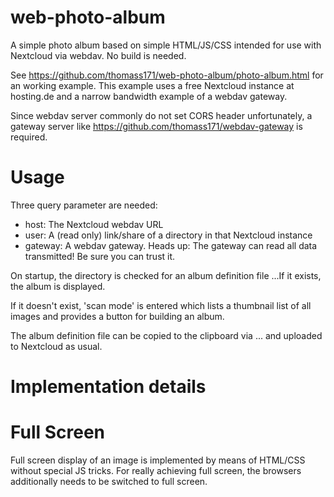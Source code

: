 # web-photo-album
A simple photo album based on simple HTML/JS/CSS intended for use with Nextcloud via webdav.
No build is needed.

See https://github.com/thomass171/web-photo-album/photo-album.html  for an working example. 
This example uses a free Nextcloud instance at hosting.de and a narrow bandwidth example of
a webdav gateway.

Since webdav server commonly do not set CORS header unfortunately,
a gateway server like https://github.com/thomass171/webdav-gateway is required.

# Usage

Three query parameter are needed:

* host: The Nextcloud webdav URL
* user: A (read only) link/share of a directory in that Nextcloud instance
* gateway: A webdav gateway. Heads up: The gateway can read all data transmitted! Be sure you can trust it.

On startup, the directory is checked for an album definition file ...If it exists, the album is displayed.

If it doesn't exist,
'scan mode' is entered which lists a thumbnail list of all images and provides a button for building an album.

The album definition file can be copied to the clipboard via ... and uploaded to Nextcloud as usual.

# Implementation details

# Full Screen

Full screen display of an image is implemented by means of HTML/CSS without special JS tricks. For really achieving full screen, the browsers additionally needs to be switched to full screen.
